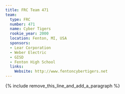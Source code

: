 ```yaml
---
title: FRC Team 471
team:
  type: FRC
  number: 471
  name: Cyber Tigers
  rookie_year: 2000
  location: Fenton, MI, USA
  sponsors:
  - Lear Corporation
  - Weber Electric
  - GISD
  - Fenton High School
  links:
    Website: http://www.fentoncybertigers.net
---
```


{% include remove_this_line_and_add_a_paragraph %}